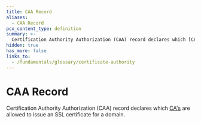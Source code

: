 ```yaml
---
title: CAA Record
aliases:
  - CAA Record
pcx_content_type: definition
summary: >-
  Certification Authority Authorization (CAA) record declares which [CA's](/fundamentals/glossary/#certificate-authority) are allowed to issue an SSL certificate for a domain.
hidden: true
has_more: false
links_to:
  - /fundamentals/glossary/certificate-authority
---
```


<!-- This document is an original CloudFlare Document from which the cloudflare links are removed. -->

# CAA Record

Certification Authority Authorization (CAA) record declares which [CA's](/fundamentals/glossary/#certificate-authority) are allowed to issue an SSL certificate for a domain.
